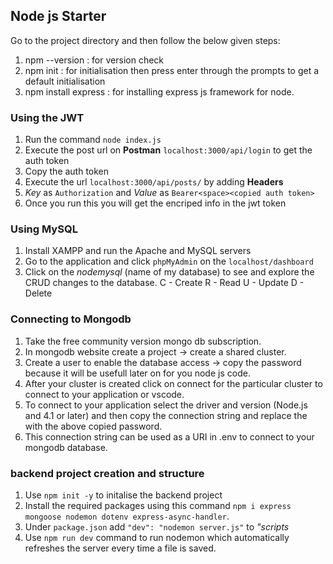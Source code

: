 ## Node js Starter

Go to the project directory and then follow the below given steps:

1. npm --version : for version check
2. npm init : for initialisation then press enter through the prompts to get a default initialisation
3. npm install express : for installing express js framework for node.

### Using the JWT

1. Run the command `node index.js`
2. Execute the post url on **Postman** `localhost:3000/api/login` to get the auth token
3. Copy the auth token
4. Execute the url `localhost:3000/api/posts/` by adding **Headers**
5. _Key_ as `Authorization` and _Value_ as `Bearer<space><copied auth token>`
6. Once you run this you will get the encriped info in the jwt token

### Using MySQL

1. Install XAMPP and run the Apache and MySQL servers
2. Go to the application and click `phpMyAdmin` on the `localhost/dashboard`
3. Click on the _nodemysql_ (name of my database) to see and explore the CRUD changes to the database.
   C - Create
   R - Read
   U - Update
   D - Delete

### Connecting to Mongodb

1. Take the free community version mongo db subscription.
2. In mongodb website create a project -> create a shared cluster.
3. Create a user to enable the database access -> copy the password because it will be usefull later on for you node js code.
4. After your cluster is created click on connect for the particular cluster to connect to your application or vscode.
5. To connect to your application select the driver and version (Node.js and 4.1 or later) and then copy the connection string and replace the <password> with the above copied password.
6. This connection string can be used as a URI in .env to connect to your mongodb database.

### backend project creation and structure

1. Use `npm init -y` to initalise the backend project
2. Install the required packages using this command `npm i express mongoose nodemon dotenv express-async-handler`.
3. Under `package.json` add `"dev": "nodemon server.js"` to _"scripts_
4. Use `npm run dev` command to run nodemon which automatically refreshes the server every time a file is saved.
